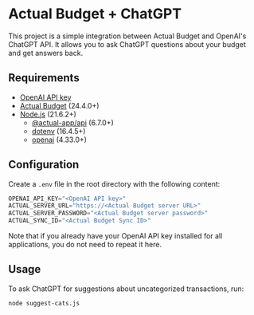 # Actual Budget + ChatGPT

This project is a simple integration between Actual Budget and OpenAI's ChatGPT
API. It allows you to ask ChatGPT questions about your budget and get answers
back.

## Requirements

- [OpenAI API key](https://platform.openai.com/account/api-keys)
- [Actual Budget](https://actualbudget.org/) (24.4.0+)
- [Node.js](https://nodejs.org/) (21.6.2+)
    - [@actual-app/api](https://www.npmjs.com/package/@actual-app/api) (6.7.0+)
    - [dotenv](https://www.npmjs.com/package/dotenv) (16.4.5+)
    - [openai](https://www.npmjs.com/package/openai) (4.33.0+)

## Configuration

Create a `.env` file in the root directory with the following content:

```python
OPENAI_API_KEY="<OpenAI API key>"
ACTUAL_SERVER_URL="https://<Actual Budget server URL>"
ACTUAL_SERVER_PASSWORD="<Actual Budget server password>"
ACTUAL_SYNC_ID="<Actual Budget Sync ID>"
```

Note that if you already have your OpenAI API key installed for all
applications, you do not need to repeat it here.

## Usage

To ask ChatGPT for suggestions about uncategorized transactions, run:

```bash
node suggest-cats.js
```
